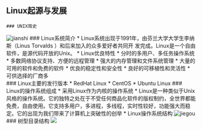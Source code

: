 ##  Linux起源与发展
    ### UNIX简史
![jianshi](https://upload-images.jianshu.io/upload_images/14466013-33f034ab50dbf6c0.png?imageMogr2/auto-orient/strip%7CimageView2/2/w/1240)
	### Linux系统简介
		* Linux系统出现于1991年，由芬兰大学大学生李纳斯（Linus Torvalds ）和后来加入的众多爱好者共同开  发完成。Linux是一个自由软件，是源代码开放的Unix。
	    * Linux优良特性
			* 分时的多用户、多任务操作系统
            * 多数网络协议支持、方便的远程管理
            * 强大的内存管理和文件系统管理
            * 大量的可用的软件和免费的软件
            * 优良的稳定性和安全性
            * 良好的可移植性和灵活性
            * 可供选择的厂商多         
	### Linux主要的发行版本
	    * RedHat Linux
		* CentOS
		* Ubuntu Linux
	### Linux的操作系统组成
	    * 采用Linux作为内核的操作系统
		*  Linux是一种类似于Unix风格的操作系统。它的独特之处在于不受任何商品化软件的版权制约，全世界都能免费，自由使用。它支持多用户，多进程，多线程，实时性较好，功能强大而稳定。它的出现为我们带来了计算机上突破性的创举
	    * Linux操作系统结构
![jiegou](https://upload-images.jianshu.io/upload_images/14466013-0f19730de25c2d0c.png?imageMogr2/auto-orient/strip%7CimageView2/2/w/1240)
	### 树型目录结构
![](https://upload-images.jianshu.io/upload_images/14466013-6f6e17b57b5ce608.png?imageMogr2/auto-orient/strip%7CimageView2/2/w/1240)
